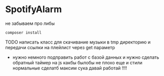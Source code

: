 # SpotifyAlarm
не забываем про либы
```
composer install 
```

TODO написать класс для скачивание музыки в tmp директорию и передачи ссылки на плейлист через get параметр
 + нужно немного подправить работ с базой данных
 и нужно сделать обратный таймер на js какбы 
 былобы не плохо еще и стили нормальные сделатб 
 максим сука давай работай !!!!